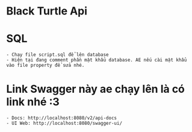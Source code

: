 # Black Turtle Api

# SQL
    - Chạy file script.sql để lên database
    - Hiện tại đang comment phần mật khẩu database. AE nếu cài mật khẩu vào file property để sửa nhé.

# Link Swagger này ae chạy lên là có link nhé :3
    - Docs: http://localhost:8080/v2/api-docs
    - UI Web: http://localhost:8080/swagger-ui/